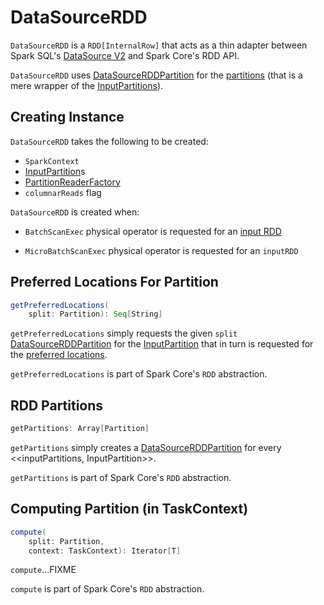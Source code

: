 # DataSourceRDD

`DataSourceRDD` is a `RDD[InternalRow]` that acts as a thin adapter between Spark SQL's [DataSource V2](new-and-noteworthy/datasource-v2.md) and Spark Core's RDD API.

`DataSourceRDD` uses [DataSourceRDDPartition](DataSourceRDDPartition.md) for the [partitions](#getPartitions) (that is a mere wrapper of the [InputPartitions](#inputPartitions)).

## Creating Instance

`DataSourceRDD` takes the following to be created:

* <span id="sc"> `SparkContext`
* <span id="inputPartitions"> [InputPartition](connector/InputPartition.md)s
* <span id="partitionReaderFactory"> [PartitionReaderFactory](connector/PartitionReaderFactory.md)
* <span id="columnarReads"> `columnarReads` flag

`DataSourceRDD` is created when:

* `BatchScanExec` physical operator is requested for an [input RDD](physical-operators/BatchScanExec.md#inputRDD)

* `MicroBatchScanExec` physical operator is requested for an `inputRDD`

## <span id="getPreferredLocations"> Preferred Locations For Partition

```scala
getPreferredLocations(
    split: Partition): Seq[String]
```

`getPreferredLocations` simply requests the given `split` [DataSourceRDDPartition](DataSourceRDDPartition.md) for the [InputPartition](DataSourceRDDPartition.md#inputPartition) that in turn is requested for the [preferred locations](connector/InputPartition.md#preferredLocations).

`getPreferredLocations` is part of Spark Core's `RDD` abstraction.

## <span id="getPartitions"> RDD Partitions

```scala
getPartitions: Array[Partition]
```

`getPartitions` simply creates a [DataSourceRDDPartition](DataSourceRDDPartition.md) for every <<inputPartitions, InputPartition>>.

`getPartitions` is part of Spark Core's `RDD` abstraction.

## <span id="compute"> Computing Partition (in TaskContext)

```scala
compute(
    split: Partition,
    context: TaskContext): Iterator[T]
```

`compute`...FIXME

`compute` is part of Spark Core's `RDD` abstraction.
